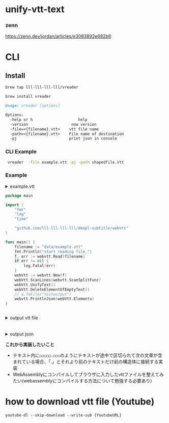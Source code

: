 # unify-vtt-text
### zenn
https://zenn.dev/jordan/articles/e3083892e682b6
# CLI


## Install
```sh
brew tap lll-lll-lll-lll/vreader
```

```sh
brew install vreader
```


```md
Usage: vreader [options] 

Options:
  -help or h 	 		        help
  -version            		 now version
  -file=<{filename}.vtt>    vtt file name
  -path=<{filename}.vtt>    File name of destination
  -pj                       print json in console
```

### CLI Example

```sh
 vreader  -file example.vtt -pj -path shapedfile.vtt
```



### Example

<details><summary>example.vtt</summary><div>

```
WEBVTT
Kind: captions

00:00:00.350 --> 00:00:01.530 position:63% line:0%
- Yo what is going on guys,

00:00:01.530 --> 00:00:02.770 position:63% line:0%
welcome back to the channel.

00:00:02.770 --> 00:00:05.240 position:63% line:0%
My name's Sonny and today
I'm gonna teach you all about

00:00:05.240 --> 00:00:06.730 position:63% line:0%
the useEffect Hook

00:00:06.730 --> 00:00:08.840 position:63% line:0%
and why it has transformed.

00:00:08.840 --> 00:00:11.110 position:63% line:0%
the way that we use
functional components and why

00:00:11.110 --> 00:00:12.158 position:63% line:0%
you need to know it.
♪ I know ♪
```
</div></details>

```go
package main

import (
	"fmt"
	"log"
	"time"

	"github.com/lll-lll-lll-lll/deepl-subtitle/webvtt"
)

func main() {
	filename := "data/example.vtt"
	fmt.Println("start reading file.")
	f, err := webvtt.Read(filename)
	if err != nil {
		log.Fatal(err)
	}
	webVtt := webvtt.New(f)
	webVtt.ScanLines(webvtt.ScanSplitFunc)
	webVtt.UnifyText()
	webVtt.DeleteElementOfEmptyText()
	// a.ToFile("testoutput")
	webvtt.PrintlnJson(webVtt.Elements)
}



```

<details><summary>output vtt file</summary><div>

```
WEBVTT
Kind: captions

00:00:00.350 --> 00:00:02.770 position:63% line:0%
- Yo what is going on guys, welcome back to the channel.

00:00:02.770 --> 00:00:08.840 position:63% line:0%
My name's Sonny and todayI'm gonna teach you all about the useEffect Hook and why it has transformed.

00:00:08.840 --> 00:00:12.158 position:63% line:0%
the way that we usefunctional components and why you need to know it.♪ I know ♪

```
</div></details>
<br>
<br>

<details><summary>output json</summary><div>

```json

{
  "start_time": "00:00:00.350",
  "end_time": "00:00:02.770",
  "position": "position:63%",
  "line": "line:0%",
  "text": "- Yo what is going on guys, welcome back to the channel.",
  "separator": "--\u003e"
},
{
  "start_time": "00:00:02.770",
  "end_time": "00:00:08.840",
  "position": "position:63%",
  "line": "line:0%",
  "text": "My name's Sonny and todayI'm gonna teach you all about the useEffect Hook and why it has transformed.",
  "separator": "--\u003e"
},
{
  "start_time": "00:00:08.840",
  "end_time": "00:00:12.158",
  "position": "position:63%",
  "line": "line:0%",
  "text": "the way that we usefunctional components and why you need to know it.♪ I know ♪",
  "separator": "--\u003e"
}
```
</div></details>


**これから実装したいこと**<br>
- テキスト内に`○○○○○.○○○`のようにテキストが途中で区切られて次の文章が含まれている場合、「.」とそれより前のテキストだけ前の構造体に接続する実装
- WebAssemblyにコンパイルしてブラウザに入力したvttファイルを整えてみたい(webassemblyにコンパイルする方法について勉強する必要あり)





# how to download vtt file (Youtube)

`youtube-dl --skip-download --write-sub {YoutubeURL}`

